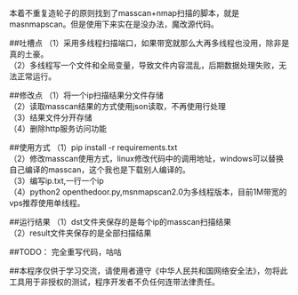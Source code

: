 本着不重复造轮子的原则找到了masscan+nmap扫描的脚本，就是masnmapscan。但是使用下来实在是没办法，魔改源代码。

##吐槽点
（1）采用多线程扫描端口，如果带宽就那么大再多线程也没用，除非是真的土豪。  
（2）多线程写一个文件和全局变量，导致文件内容混乱，后期数据处理失败，无法正常运行。  


##修改点
（1）将一个ip扫描结果分文件存储  
（2）读取masscan结果的方式使用json读取，不再使用行处理  
（3）结果文件分开存储  
（4）删除http服务访问功能  


##使用方式
（1）pip install -r requirements.txt  
（2）修改masscan使用方式，linux修改代码中的调用地址，windows可以替换自己编译的masscan，这个我也是下载别人编译的。  
（3）编写ip.txt,一行一个ip  
（4）python2 openthedoor.py,msnmapscan2.0为多线程版本，目前1M带宽的vps推荐使用单线程。  



##运行结果
（1）dst文件夹保存的是每个ip的masscan扫描结果  
（2）result文件夹保存的是全部扫描结果  


##TODO：
完全重写代码，咕咕  


##本程序仅供于学习交流，请使用者遵守《中华人民共和国网络安全法》，勿将此工具用于非授权的测试，程序开发者不负任何连带法律责任。